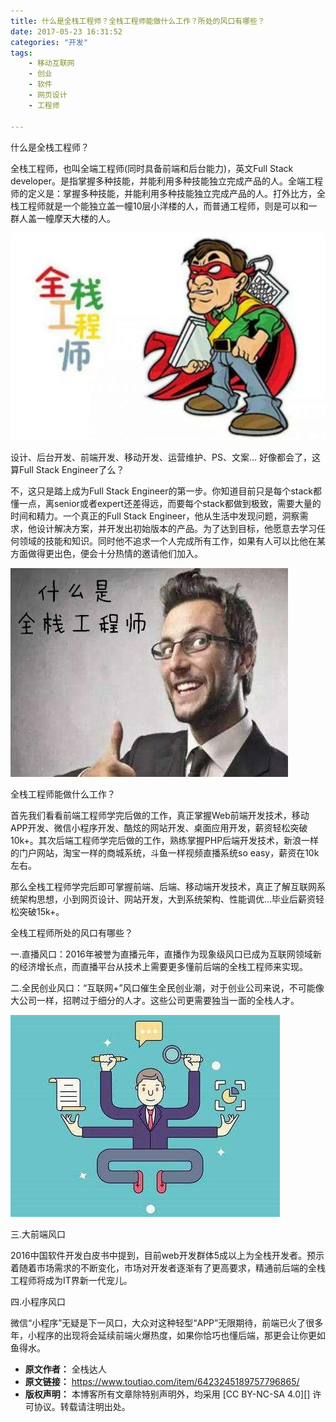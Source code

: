 ```yaml
---
title: 什么是全栈工程师？全栈工程师能做什么工作？所处的风口有哪些？
date: 2017-05-23 16:31:52
categories: "开发"
tags:
	- 移动互联网
	- 创业
	- 软件
	- 网页设计
	- 工程师

---
```


什么是全栈工程师？

全栈工程师，也叫全端工程师(同时具备前端和后台能力)，英文Full Stack developer。是指掌握多种技能，并能利用多种技能独立完成产品的人。全端工程师的定义是：掌握多种技能，并能利用多种技能独立完成产品的人。打外比方，全栈工程师就是一个能独立盖一幢10层小洋楼的人，而普通工程师，则是可以和一群人盖一幢摩天大楼的人。

![什么是全栈工程师？全栈工程师能做什么工作？所处的风口有哪些？][IJBE-V2YI-NUYZ.jpg]

设计、后台开发、前端开发、移动开发、运营维护、PS、文案... 好像都会了，这算Full Stack Engineer了么？

不，这只是踏上成为Full Stack Engineer的第一步。你知道目前只是每个stack都懂一点，离senior或者expert还差得远，而要每个stack都做到极致，需要大量的时间和精力。一个真正的Full Stack Engineer，他从生活中发现问题，洞察需求，他设计解决方案，并开发出初始版本的产品。为了达到目标，他愿意去学习任何领域的技能和知识。同时他不追求一个人完成所有工作，如果有人可以比他在某方面做得更出色，便会十分热情的邀请他们加入。

![什么是全栈工程师？全栈工程师能做什么工作？所处的风口有哪些？][QV3Y-QMEZ-7ZN3.jpg]

全栈工程师能做什么工作？

首先我们看看前端工程师学完后做的工作，真正掌握Web前端开发技术，移动APP开发、微信小程序开发、酷炫的网站开发、桌面应用开发，薪资轻松突破10k+。其次后端工程师学完后做的工作，熟练掌握PHP后端开发技术，新浪一样的门户网站，淘宝一样的商城系统，斗鱼一样视频直播系统so easy，薪资在10k左右。

那么全栈工程师学完后即可掌握前端、后端、移动端开发技术，真正了解互联网系统架构思想，小到网页设计、网站开发，大到系统架构、性能调优...毕业后薪资轻松突破15k+。

全栈工程师所处的风口有哪些？

一.直播风口：2016年被誉为直播元年，直播作为现象级风口已成为互联网领域新的经济增长点，而直播平台从技术上需要更多懂前后端的全栈工程师来实现。

二.全民创业风口：“互联网+”风口催生全民创业潮，对于创业公司来说，不可能像大公司一样，招聘过于细分的人才。这些公司更需要独当一面的全栈人才。

![什么是全栈工程师？全栈工程师能做什么工作？所处的风口有哪些？][EBME-BBQU-AFEQ.jpg]

三.大前端风口

2016中国软件开发白皮书中提到，目前web开发群体5成以上为全栈开发者。预示着随着市场需求的不断变化，市场对开发者逐渐有了更高要求，精通前后端的全栈工程师将成为IT界新一代宠儿。

四.小程序风口

微信“小程序”无疑是下一风口，大众对这种轻型“APP”无限期待，前端已火了很多年，小程序的出现将会延续前端火爆热度，如果你恰巧也懂后端，那更会让你更如鱼得水。


[IJBE-V2YI-NUYZ.jpg]: static/resources/crawler/IJBE-V2YI-NUYZ.jpg
[QV3Y-QMEZ-7ZN3.jpg]: static/resources/crawler/QV3Y-QMEZ-7ZN3.jpg
[EBME-BBQU-AFEQ.jpg]: static/resources/crawler/EBME-BBQU-AFEQ.jpg
 *  **原文作者：** 全栈达人
 *  **原文链接：** https://www.toutiao.com/item/6423245189757796865/
 *  **版权声明：** 本博客所有文章除特别声明外，均采用 [CC BY-NC-SA 4.0][] 许可协议。转载请注明出处。
